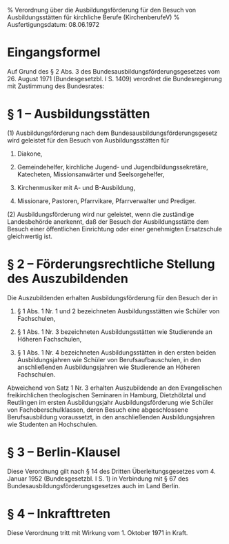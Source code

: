 % Verordnung über die Ausbildungsförderung für den Besuch von Ausbildungsstätten für kirchliche Berufe  (KirchenberufeV)
% Ausfertigungsdatum: 08.06.1972
 
# Eingangsformel

Auf Grund des § 2 Abs. 3 des Bundesausbildungsförderungsgesetzes vom 26. August 1971 (Bundesgesetzbl. I S. 1409) verordnet die Bundesregierung mit Zustimmung des Bundesrates:

# § 1 – Ausbildungsstätten

(1) Ausbildungsförderung nach dem Bundesausbildungsförderungsgesetz wird geleistet für den Besuch von Ausbildungsstätten für

1. Diakone,

2. Gemeindehelfer, kirchliche Jugend- und Jugendbildungssekretäre, Katecheten, Missionsanwärter und Seelsorgehelfer,

3. Kirchenmusiker mit A- und B-Ausbildung,

4. Missionare, Pastoren, Pfarrvikare, Pfarrverwalter und Prediger.

(2) Ausbildungsförderung wird nur geleistet, wenn die zuständige Landesbehörde anerkennt, daß der Besuch der Ausbildungsstätte dem Besuch einer öffentlichen Einrichtung oder einer genehmigten Ersatzschule gleichwertig ist.

# § 2 – Förderungsrechtliche Stellung des Auszubildenden

Die Auszubildenden erhalten Ausbildungsförderung für den Besuch der in

1. § 1 Abs. 1 Nr. 1 und 2 bezeichneten Ausbildungsstätten wie Schüler von Fachschulen,

2. § 1 Abs. 1 Nr. 3 bezeichneten Ausbildungsstätten wie Studierende an Höheren Fachschulen,

3. § 1 Abs. 1 Nr. 4 bezeichneten Ausbildungsstätten in den ersten beiden Ausbildungsjahren wie Schüler von Berufsaufbauschulen, in den anschließenden Ausbildungsjahren wie Studierende an Höheren Fachschulen.

Abweichend von Satz 1 Nr. 3 erhalten Auszubildende an den Evangelischen freikirchlichen theologischen Seminaren in Hamburg, Dietzhölztal und Reutlingen im ersten Ausbildungsjahr Ausbildungsförderung wie Schüler von Fachoberschulklassen, deren Besuch eine abgeschlossene Berufsausbildung voraussetzt, in den anschließenden Ausbildungsjahren wie Studenten an Hochschulen.

# § 3 – Berlin-Klausel

Diese Verordnung gilt nach § 14 des Dritten Überleitungsgesetzes vom 4. Januar 1952 (Bundesgesetzbl. I S. 1) in Verbindung mit § 67 des Bundesausbildungsförderungsgesetzes auch im Land Berlin.

# § 4 – Inkrafttreten

Diese Verordnung tritt mit Wirkung vom 1. Oktober 1971 in Kraft.
